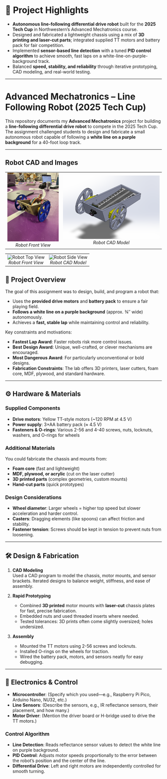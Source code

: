 # 🚦 Project Highlights  

- **Autonomous line-following differential drive robot** built for the **2025 Tech Cup** in Northwestern’s Advanced Mechatronics course.  
- Designed and fabricated a lightweight chassis using a mix of **3D printing and laser-cut parts**; integrated supplied TT motors and battery pack for fair competition.  
- Implemented **sensor-based line detection** with a tuned **PID control algorithm** to achieve smooth, fast laps on a white-line-on-purple-background track.  
- Balanced **speed, stability, and reliability** through iterative prototyping, CAD modeling, and real-world testing.  

---

# Advanced Mechatronics – Line Following Robot (2025 Tech Cup)

This repository documents my **Advanced Mechatronics** project for building a **line-following differential drive robot** to compete in the 2025 Tech Cup. The assignment challenged students to design and fabricate a small autonomous robot capable of following a **white line on a purple background** for a 40-foot loop track.

---
## Robot CAD and Images
<table>
  <tr>
    <td align="center">
      <img src="robotcad/robotiso.jpeg" alt="Robot Front View" width="300"/><br>
      <em>Robot Front View</em>
    </td>
    <td align="center">
      <img src="robotcad/robotCAD.png" alt="Robot CAD Model" width="600"/><br>
      <em>Robot CAD Model</em>
    </td>
  </tr>
</table>

<table>
  <tr>
    <td align="center">
      <img src="robotcad/robottop.jpeg" alt="Robot Top View" width="300"/><br>
      <em>Robot Front View</em>
    </td>
    <td align="center">
      <img src="robotcad/robotside.jpeg" alt="Robot Side View" width="600"/><br>
      <em>Robot CAD Model</em>
    </td>
  </tr>
</table>

## 📖 Project Overview

The goal of this assignment was to design, build, and program a robot that:

- Uses the **provided drive motors** and **battery pack** to ensure a fair playing field.  
- **Follows a white line on a purple background** (approx. ¾″ wide) autonomously.  
- Achieves a **fast, stable lap** while maintaining control and reliability.  

Key constraints and motivations:

- **Fastest Lap Award**: Faster robots risk more control issues.  
- **Best Design Award**: Unique, well-crafted, or clever mechanisms are encouraged.  
- **Most Dangerous Award**: For particularly unconventional or bold designs.  
- **Fabrication Constraints**: The lab offers 3D printers, laser cutters, foam core, MDF, plywood, and standard hardware.  

---

## ⚙️ Hardware & Materials

### Supplied Components
- **Drive motors**: Yellow TT-style motors (~120 RPM at 4.5 V)  
- **Power supply**: 3×AA battery pack (≈ 4.5 V)  
- **Fasteners & O-rings**: Various 2-56 and 4-40 screws, nuts, locknuts, washers, and O-rings for wheels  

### Additional Materials
You could fabricate the chassis and mounts from:
- **Foam core** (fast and lightweight)  
- **MDF, plywood, or acrylic** (cut on the laser cutter)  
- **3D printed parts** (complex geometries, custom mounts)  
- **Hand-cut parts** (quick prototypes)  

### Design Considerations
- **Wheel diameter**: Larger wheels = higher top speed but slower acceleration and harder control.  
- **Casters**: Dragging elements (like spoons) can affect friction and stability.  
- **Fastener tension**: Screws should be kept in tension to prevent nuts from loosening.  

---

## 🛠️ Design & Fabrication

1. **CAD Modeling**  
   Used a CAD program to model the chassis, motor mounts, and sensor brackets. Iterated designs to balance weight, stiffness, and ease of assembly.  

2. **Rapid Prototyping**  
   - Combined **3D printed** motor mounts with **laser-cut** chassis plates for fast, precise fabrication.  
   - Embedded nuts and used threaded inserts where needed.  
   - Tested tolerances: 3D prints often come slightly oversized; holes undersized.  

3. **Assembly**  
   - Mounted the TT motors using 2-56 screws and locknuts.  
   - Installed O-rings on the wheels for traction.  
   - Wired the battery pack, motors, and sensors neatly for easy debugging.  

---

## 🧠 Electronics & Control

- **Microcontroller**: (Specify which you used—e.g., Raspberry Pi Pico, Arduino Nano, NU32, etc.)  
- **Line Sensors**: (Describe the sensors, e.g., IR reflectance sensors, their placement, and how many.)  
- **Motor Driver**: (Mention the driver board or H-bridge used to drive the TT motors.)  

### Control Algorithm
- **Line Detection**: Reads reflectance sensor values to detect the white line on purple background.  
- **PID Control**: Adjusts motor speeds proportionally to the error between the robot’s position and the center of the line.  
- **Differential Drive**: Left and right motors are independently controlled for smooth turning.

